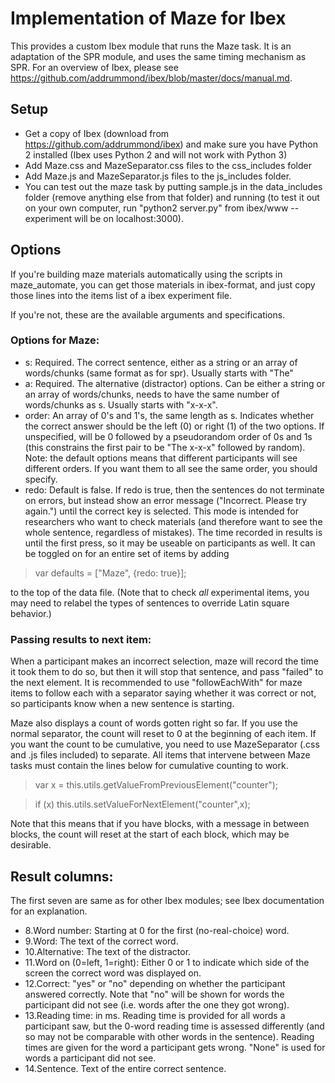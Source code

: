 # Implementation of Maze for Ibex

This provides a custom Ibex module that runs the Maze task. It is an adaptation of the SPR module, and uses the same timing mechanism as SPR. For an overview of Ibex, please see <https://github.com/addrummond/ibex/blob/master/docs/manual.md>. 

## Setup

* Get a copy of Ibex (download from <https://github.com/addrummond/ibex>) and make sure you have Python 2 installed (Ibex uses Python 2 and will not work with Python 3)
* Add Maze.css and MazeSeparator.css files to the css_includes folder 
* Add Maze.js and MazeSeparator.js files to the js_includes folder. 
* You can test out the maze task by putting sample.js in the data_includes folder (remove anything else from that folder) and running (to test it out on your own computer, run "python2 server.py" from ibex/www -- experiment will be on localhost:3000).



## Options

If you're building maze materials automatically using the scripts in maze_automate, you can get those materials in ibex-format, and just copy those lines into the items list of a ibex experiment file. 

If you're not, these are the available arguments and specifications. 

### Options for Maze: 
* s: Required. The correct sentence, either as a string or an array of words/chunks (same format as for spr). Usually starts with "The"
* a: Required. The alternative (distractor) options. Can be either a string or an array of words/chunks, needs to have the same number of words/chunks as s. Usually starts with "x-x-x". 
* order: An array of 0's and 1's, the same length as s. Indicates whether the correct answer should be the left (0) or right (1) of the two options. If unspecified, will be 0 followed by a pseudorandom order of 0s and 1s (this constrains the first pair to be "The x-x-x" followed by random). Note: the default options means that different participants will see different orders. If you want them to all see the same order, you should specify. 
* redo: Default is false. If redo is true, then the sentences do not terminate on errors, but instead show an error message ("Incorrect. Please try again.") until the correct key is selected. This mode is intended for researchers who want to check materials (and therefore want to see the whole sentence, regardless of mistakes). The time recorded in results is until the first press, so it may be useable on participants as well. It can be toggled on for an entire set of items by adding

> var defaults = ["Maze", {redo: true}];

to the top of the data file. (Note that to check *all* experimental items, you may need to relabel the types of sentences to override Latin square behavior.)

### Passing results to next item:
When a participant makes an incorrect selection, maze will record the time it took them to do so, but then it will stop that sentence, and pass "failed" to the next element. It is recommended to use "followEachWith" for maze items to follow each with a separator saying whether it was correct or not, so participants know when a new sentence is starting. 

Maze also displays a count of words gotten right so far. If you use the normal separator, the count will reset to 0 at the beginning of each item. If you want the count to be cumulative, you need to use MazeSeparator (.css and .js files included) to separate. All items that intervene between Maze tasks must contain the lines below for cumulative counting to work. 
> var x = this.utils.getValueFromPreviousElement("counter");

> if (x) this.utils.setValueForNextElement("counter",x);

Note that this means that if you have blocks, with a message in between blocks, the count will reset at the start of each block, which may be desirable.

## Result columns: 
The first seven are same as for other Ibex modules; see Ibex documentation for an explanation. 
* 8.Word number: Starting at 0 for the first (no-real-choice) word.
* 9.Word: The text of the correct word.
* 10.Alternative: The text of the distractor.
* 11.Word on (0=left, 1=right): Either 0 or 1 to indicate which side of the screen the correct word was displayed on. 
* 12.Correct: "yes" or "no" depending on whether the participant answered correctly. Note that "no" will be shown for words the participant did not see (i.e. words after the one they got wrong). 
* 13.Reading time: in ms. Reading time is provided for all words a participant saw, but the 0-word reading time is assessed differently (and so may not be comparable with other words in the sentence). Reading times are given for the word a participant gets wrong. "None" is used for words a participant did not see. 
* 14.Sentence. Text of the entire correct sentence. 
